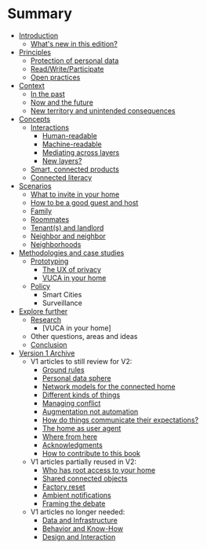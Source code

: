 # Summary

* [Introduction](README.md)
   * [What's new in this edition?](introductionv2.md)
* [Principles](principles.md)
   * [Protection of personal data](protection_of_personal_data.md)
   * [Read/Write/Participate](readwriteparticipate.md)
   * [Open practices](open_practices.md)
* [Context](context.md)
   * [In the past](in_the_past.md)
   * [Now and the future](now_and_the_future.md)
   * [New territory and unintended consequences](new_territory_and_unintended_consequences.md)
* [Concepts](concepts.md)
   * [Interactions](interactions.md)
       * [Human-readable](human-readable.md)
       * [Machine-readable](machine-readable.md)
       * [Mediating across layers](mediating_across_layers.md)
       * [New layers?](new_layers.md)
   * [Smart, connected products](smart,_connected_products.md)
   * [Connected literacy](connected_literacy.md)
* [Scenarios](scenarios.md)
   * [What to invite in your home](what_to_invite_in_your_home.md)
   * [How to be a good guest and host](how_to_be_a_good_guest_and_host.md)
   * [Family](family.md)
   * [Roommates](roommates.md)
   * [Tenant(s) and landlord](tenants_and_landlord.md)
   * [Neighbor and neighbor](neighbor_and_neighbor.md)
   * [Neighborhoods](neighborhoods.md)
* [Methodologies and case studies](methodologies_and_case_studies.md)
   * [Prototyping](prototyping.md)
       * [The UX of privacy](ux_of_privacy.md)
       * [VUCA in your home](vuca_in_your_home.md)
   * [Policy](policy.md)
       * Smart Cities
       * Surveillance
* [Explore further](explore_further.md)
   * [Research](research.md)
       * [VUCA in your home]
   * Other questions, areas and ideas
   * [Conclusion](conclusion.md)
* [Version 1 Archive](version1_archive.md)
   * V1 articles to still review for V2:
       * [Ground rules](ground_rules.md)
       * [Personal data sphere](personal_data_sphere.md)
       * [Network models for the connected home](network_models_for_the_connected_home.md)
       * [Different kinds of things](different_kinds_of_things.md)
       * [Managing conflict](managing_conflict.md)
       * [Augmentation not automation](augmentation_not_automation.md)
       * [How do things communicate their expectations?](how_do_things_communicate_their_expectations.md)
       * [The home as user agent](the_home_as_user_agent.md)
       * [Where from here](where_from_here.md)
       * [Acknowledgments](acknowledgments.md)
       * [How to contribute to this book](how_to_contribute_to_this_book.md)
   * V1 articles partially reused in V2:
       * [Who has root access to your home](who_has_root_access_to_your_home.md)
       * [Shared connected objects](shared_connected_objects.md)
       * [Factory reset](factory_reset.md)
       * [Ambient notifications](ambient_notifications.md)
       * [Framing the debate](framing_the_debate.md)
   * V1 articles no longer needed:
       * [Data and Infrastructure](data_and_infrastructure.md)
       * [Behavior and Know-How](behavior_and_know-how.md)
       * [Design and Interaction](design_and_interaction.md)

